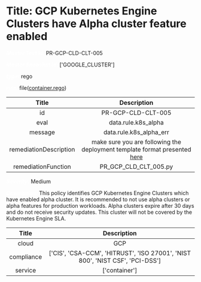 



# Title: GCP Kubernetes Engine Clusters have Alpha cluster feature enabled


***<font color="white">Master Test Id:</font>*** PR-GCP-CLD-CLT-005

***<font color="white">Master Snapshot Id:</font>*** ['GOOGLE_CLUSTER']

***<font color="white">type:</font>*** rego

***<font color="white">rule:</font>*** file([container.rego])  
  
  
  
  

|Title|Description|
| :---: | :---: |
|id|PR-GCP-CLD-CLT-005|
|eval|data.rule.k8s_alpha|
|message|data.rule.k8s_alpha_err|
|remediationDescription|make sure you are following the deployment template format presented <a href='https://cloud.google.com/kubernetes-engine/docs/reference/rest/v1/projects.locations.clusters' target='_blank'>here</a>|
|remediationFunction|PR_GCP_CLD_CLT_005.py|


***<font color="white">Severity:</font>*** Medium

***<font color="white">Description:</font>*** This policy identifies GCP Kubernetes Engine Clusters which have enabled alpha cluster. It is recommended to not use alpha clusters or alpha features for production workloads. Alpha clusters expire after 30 days and do not receive security updates. This cluster will not be covered by the Kubernetes Engine SLA.  
  
  

|Title|Description|
| :---: | :---: |
|cloud|GCP|
|compliance|['CIS', 'CSA-CCM', 'HITRUST', 'ISO 27001', 'NIST 800', 'NIST CSF', 'PCI-DSS']|
|service|['container']|



[container.rego]: https://github.com/prancer-io/prancer-compliance-test/tree/master/google/cloud/container.rego
